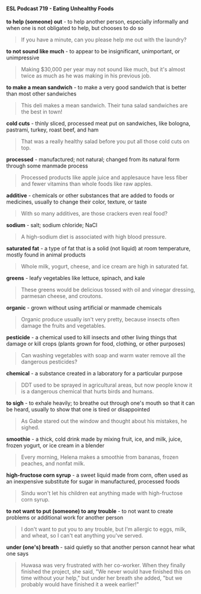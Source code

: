 #### ESL Podcast 719 - Eating Unhealthy Foods

**to help (someone) out** - to help another person, especially informally and when
one is not obligated to help, but chooses to do so

> If you have a minute, can you please help me out with the laundry?

**to not sound like much** - to appear to be insignificant, unimportant, or
unimpressive

> Making $30,000 per year may not sound like much, but it's almost twice as
much as he was making in his previous job.

**to make a mean sandwich** - to make a very good sandwich that is better than
most other sandwiches

> This deli makes a mean sandwich. Their tuna salad sandwiches are the best in
town!

**cold cuts** - thinly sliced, processed meat put on sandwiches, like bologna,
pastrami, turkey, roast beef, and ham

> That was a really healthy salad before you put all those cold cuts on top.

**processed** - manufactured; not natural; changed from its natural form through
some manmade process

> Processed products like apple juice and applesauce have less fiber and fewer
vitamins than whole foods like raw apples.

**additive** - chemicals or other substances that are added to foods or medicines,
usually to change their color, texture, or taste

> With so many additives, are those crackers even real food?

**sodium** - salt; sodium chloride; NaCl

> A high-sodium diet is associated with high blood pressure.

**saturated fat** - a type of fat that is a solid (not liquid) at room temperature,
mostly found in animal products

> Whole milk, yogurt, cheese, and ice cream are high in saturated fat.

**greens** - leafy vegetables like lettuce, spinach, and kale

> These greens would be delicious tossed with oil and vinegar dressing,
parmesan cheese, and croutons.

**organic** - grown without using artificial or manmade chemicals

> Organic produce usually isn't very pretty, because insects often damage the
fruits and vegetables.

**pesticide** - a chemical used to kill insects and other living things that damage or
kill crops (plants grown for food, clothing, or other purposes)

> Can washing vegetables with soap and warm water remove all the dangerous
pesticides?

**chemical** - a substance created in a laboratory for a particular purpose

> DDT used to be sprayed in agricultural areas, but now people know it is a
dangerous chemical that hurts birds and humans.

**to sigh** - to exhale heavily; to breathe out through one's mouth so that it can be
heard, usually to show that one is tired or disappointed

> As Gabe stared out the window and thought about his mistakes, he sighed.

**smoothie** - a thick, cold drink made by mixing fruit, ice, and milk, juice, frozen
yogurt, or ice cream in a blender

> Every morning, Helena makes a smoothie from bananas, frozen peaches, and
nonfat milk.

**high-fructose corn syrup** - a sweet liquid made from corn, often used as an
inexpensive substitute for sugar in manufactured, processed foods

> Sindu won't let his children eat anything made with high-fructose corn syrup.

**to not want to put (someone) to any trouble** - to not want to create problems
or additional work for another person

> I don't want to put you to any trouble, but I'm allergic to eggs, milk, and wheat,
so I can't eat anything you've served.

**under (one's) breath** - said quietly so that another person cannot hear what one
says

> Huwasa was very frustrated with her co-worker. When they finally finished the
project, she said, "We never would have finished this on time without your help,"
but under her breath she added, "but we probably would have finished it a week
earlier!"

